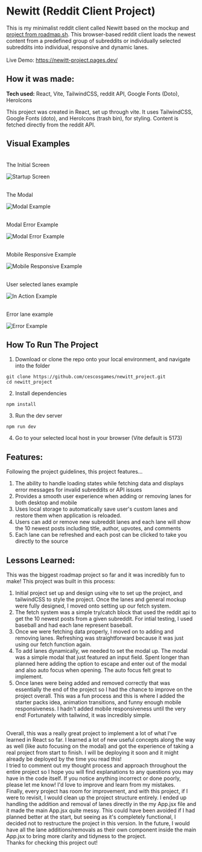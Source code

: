 # Newitt (Reddit Client Project)

This is my minimalist reddit client called Newitt based on the mockup and [project from roadmap.sh](https://roadmap.sh/projects/reddit-client). This browser-based reddit client loads the newest content from
a predefined group of subreddits or individually selected subreddits into individual, responsive and dynamic lanes. 
<br>
<br>
Live Demo: https://newitt-project.pages.dev/ 

## How it was made:

**Tech used:** React, Vite, TailwindCSS, reddit API, Google Fonts (Doto), HeroIcons

This project was created in React, set up through vite. It uses TailwindCSS, Google Fonts (doto), and HeroIcons (trash bin), for styling. Content is fetched directly 
from the reddit API.

## Visual Examples
<br> The Initial Screen <br>

![Startup Screen](public/images/examples/startupScreen.png)

<br> The Modal <br>

![Modal Example](public/images/examples/modal.png)

<br> Modal Error Example <br>

![Modal Error Example](public/images/examples/modalError.png)

<br> Mobile Responsive Example <br>

![Mobile Responsive Example](public/images/examples/mobileResponsive.png)

<br> User selected lanes example <br>

![In Action Example](public/images/examples/inAction.png)

<br> Error lane example <br>

![Error Example](public/images/examples/error.png)

## How To Run The Project

1. Download or clone the repo onto your local environment, and navigate into the folder
```
git clone https://github.com/cescosgames/newitt_project.git
cd newitt_project
```
2. Install dependencies
```
npm install
```
3. Run the dev server
```
npm run dev
```
4. Go to your selected local host in your browser (Vite default is 5173)

## Features:

Following the project guidelines, this project features...
1. The ability to handle loading states while fetching data and displays error messages for invalid subreddits or API issues
2. Provides a smooth user experience when adding or removing lanes for both desktop and mobile
3. Uses local storage to automatically save user's custom lanes and restore them when application is reloaded.
4. Users can add or remove new subreddit lanes and each lane will show the 10 newest posts including title, author, upvotes, and comments
5. Each lane can be refreshed and each post can be clicked to take you directly to the source

## Lessons Learned:

This was the biggest roadmap project so far and it was incredibly fun to make! This project was built in this process: 
1. Initial project set up and design using vite to set up the project, and tailwindCSS to style the project. 
Once the lanes and general mockup were fully designed, I moved onto setting up our fetch system.
2. The fetch system was a simple try/catch block that used the reddit api to get the 10 newest posts from a given subreddit. 
For intial testing, I used baseball and had each lane represent baseball.
3. Once we were fetching data properly, I moved on to adding and removing lanes. Refreshing was straightforward because it was just using our fetch function again.
4. To add lanes dynamically, we needed to set the modal up. The modal was a simple modal that just featured an input field. Spent longer than planned here adding
the option to escape and enter out of the modal and also auto focus when opening. The auto focus felt great to implement.
5. Once lanes were being added and removed correctly that was essentially the end of the project so I had the chance to improve on the project overall. 
This was a fun process and this is where I added the starter packs idea, animation transitions, and funny enough mobile responsiveness. I hadn't added
mobile responsiveness until the very end! Fortunately with tailwind, it was incredibly simple. 
<br>
Overall, this was a really great project to implement a lot of what I've learned in React so far. I learned a lot of new useful concepts along the way as well
(like auto focusing on the modal) and got the experience of taking a real project from start to finish. I will be deploying it soon and it might already be deployed by the 
time you read this! 
<br>
I tried to comment out my thought process and approach throughout the entire project so I hope you will find explanations to any questions you may have in the code itself.
If you notice anything incorrect or done poorly, please let me know! I'd love to improve and learn from my mistakes.
<br>
Finally, every project has room for improvement, and with this project, if I were to revisit, I would clean up the project structure entirely. I ended up handling the
addition and removal of lanes directly in the my App.jsx file and it made the main App.jsx quite messy. This could have been avoided if I had planned better at the start, 
but seeing as it's completely functional, I decided not to restructure the project in this version. In the future, I would have all the lane additions/removals as their own
component inside the main App.jsx to bring more clarity and tidyness to the project.
<br>
Thanks for checking this project out!